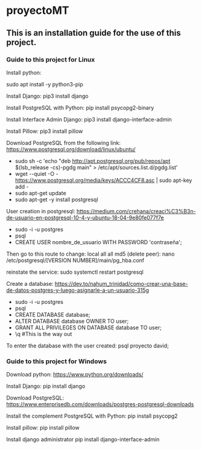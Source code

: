 # proyectoMT

## This is an installation guide for the use of this project.

### Guide to this project for Linux

<p>Install python:</p>
  sudo apt install -y python3-pip

Install Django:
  pip3 install django

Install PostgreSQL with Python:
  pip install psycopg2-binary

Install Interface Admin Django:
  pip3 install django-interface-admin

Install Pillow:
  pip3 install pillow  

Download PostgreSQL from the following link: 
https://www.postgresql.org/download/linux/ubuntu/

- sudo sh -c 'echo "deb http://apt.postgresql.org/pub/repos/apt $(lsb_release -cs)-pgdg main" > /etc/apt/sources.list.d/pgdg.list'
- wget --quiet -O - https://www.postgresql.org/media/keys/ACCC4CF8.asc | sudo apt-key add -
- sudo apt-get update
- sudo apt-get -y install postgresql

User creation in postgresql:
https://medium.com/crehana/creaci%C3%B3n-de-usuario-en-postgresql-10-4-y-ubuntu-18-04-9e80fe077f7e

- sudo -i -u postgres
- psql
- CREATE USER nombre_de_usuario WITH PASSWORD 'contraseña';

Then go to this route to change: local all all md5 (delete peer):
  nano /etc/postgresql/[VERSION NUMBER]/main/pg_hba.conf

reinstate the service:
  sudo systemctl restart postgresql

Create a database:
https://dev.to/nahum_trinidad/como-crear-una-base-de-datos-postgres-y-luego-asignarle-a-un-usuario-315g

- sudo -i -u postgres
- psql
- CREATE DATABASE database;
- ALTER DATABASE database OWNER TO user;
- GRANT ALL PRIVILEGES ON DATABASE database TO user;
- \q #This is the way out

To enter the database with the user created:
  psql proyecto david;


### Guide to this project for Windows

Download python:
  https://www.python.org/downloads/

Install Django:
  pip install django

Download PostgreSQL:
  https://www.enterprisedb.com/downloads/postgres-postgresql-downloads

Install the complement PostgreSQL with Python:
  pip install psycopg2

Install pillow:
 pip install pillow

Install django administrator
pip install django-interface-admin